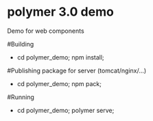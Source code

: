 # polymer 3.0 demo
Demo for web components

#Building
* cd polymer_demo; npm install;

#Publishing package for server (tomcat/nginx/...)
* cd polymer_demo; npm pack;

#Running
* cd polymer_demo; polymer serve;

